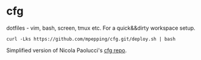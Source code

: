 cfg
===

dotfiles - vim, bash, screen, tmux etc. For a quick&&dirty workspace setup.


    curl -Lks https://github.com/mpepping/cfg.git/deploy.sh | bash


Simplified version of Nicola Paolucci's [cfg repo](https://github.com/durdn/cfg).
